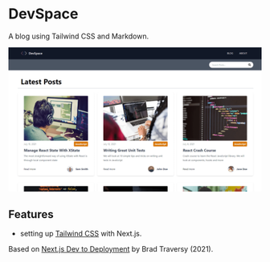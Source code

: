 # DevSpace

A blog using Tailwind CSS and Markdown.

<p align="center">
    <img src="screenshot.png">
</p>

## Features

- setting up [Tailwind CSS](https://tailwindcss.com/docs/guides/nextjs) with Next.js.

Based on [Next.js Dev to Deployment](https://www.udemy.com/course/nextjs-dev-to-deployment/) by Brad Traversy (2021).
